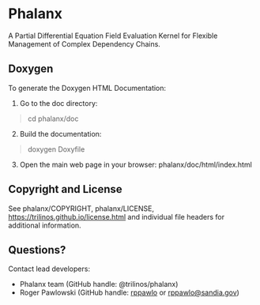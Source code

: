 # Phalanx

A Partial Differential Equation Field Evaluation 
Kernel for Flexible Management of Complex Dependency Chains.


## Doxygen

To generate the Doxygen HTML Documentation:

1. Go to the doc directory:
> cd phalanx/doc
2. Build the documentation:
> doxygen Doxyfile
3. Open the main web page in your browser:
phalanx/doc/html/index.html


## Copyright and License
See phalanx/COPYRIGHT, phalanx/LICENSE, https://trilinos.github.io/license.html and individual file headers for additional information.


## Questions? 
Contact lead developers:

* Phalanx team     (GitHub handle: @trilinos/phalanx)
* Roger Pawlowski  (GitHub handle: [rppawlo](https://github.com/rppawlo) or rppawlo@sandia.gov)
